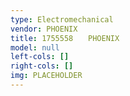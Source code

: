 ```yaml
---
type: Electromechanical
vendor: PHOENIX
title: 1755558　　PHOENIX
model: null
left-cols: []
right-cols: []
img: PLACEHOLDER
---
```

